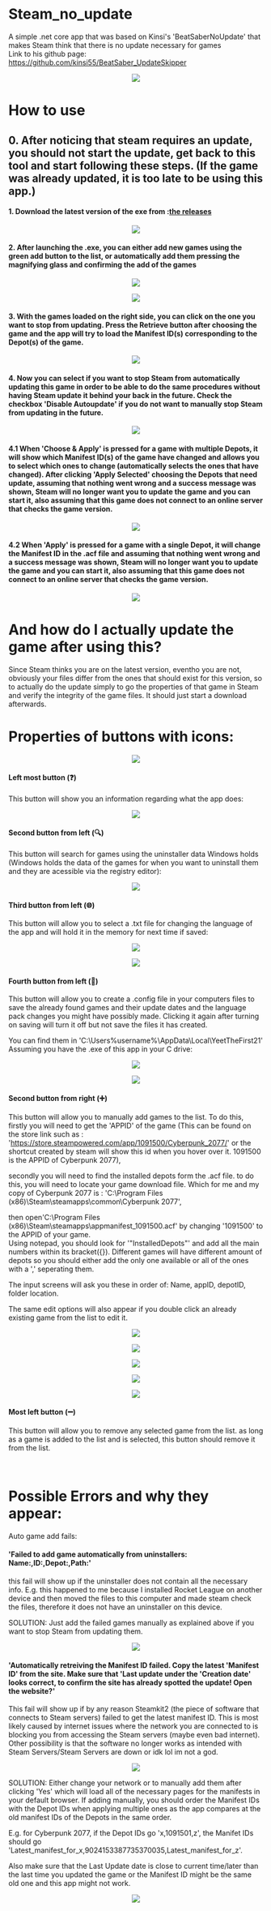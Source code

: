 # Steam_no_update

A simple .net core app that was based on Kinsi's 'BeatSaberNoUpdate' that makes Steam think that there is no update necessary for games <br />
Link to his github page:
https://github.com/kinsi55/BeatSaber_UpdateSkipper <br />

<p align="center">
  <img src="Ver 1.0.0.0 Main Screen.png">
</p>

# How to use

## 0. After noticing that steam requires an update, you should not start the update, get back to this tool and start following these steps. (If the game was already updated, it is too late to be using this app.)

#### 1. Download the latest version of the exe from :[the releases](https://github.com/YeetTheFirst21/Steam_No_Update/releases)

<p align="center">
  <img src="Tutorial01.png">
</p>

#### 2. After launching the .exe, you can either add new games using the green add button to the list, or automatically add them pressing the magnifying glass and confirming the add of the games

<p align="center">
  <img src="Tutorial02.png">
</p>

<p align="center">
  <img src="Tutorial03.png">
</p>

#### 3. With the games loaded on the right side, you can click on the one you want to stop from updating. Press the Retrieve button after choosing the game and the app will try to load the Manifest ID(s) corresponding to the Depot(s) of the game.

<p align="center">
  <img src="Tutorial04.png">
</p>

#### 4. Now you can select if you want to stop Steam from automatically updating this game in order to be able to do the same procedures without having Steam update it behind your back in the future. Check the checkbox 'Disable Autoupdate' if you do not want to manually stop Steam from updating in the future.

<p align="center">
  <img src="Tutorial05.png">
</p>

#### 4.1  When 'Choose & Apply'  is pressed for a game with multiple Depots, it will show which Manifest ID(s) of the game have changed and allows you to select which ones to change (automatically selects the ones that have changed). After clicking 'Apply Selected' choosing the Depots that need update, assuming that nothing went wrong and a success message was shown, Steam will no longer want you to update the game and you can start it, also assuming that this game does not connect to an online server that checks the game version.

<p align="center">
  <img src="Tutorial05_1.png">
</p>

#### 4.2 When 'Apply'  is pressed for a game with a single Depot, it will change the Manifest ID in the .acf file and assuming that nothing went wrong and a success message was shown, Steam will no longer want you to update the game and you can start it, also assuming that this game does not connect to an online server that checks the game version.

<p align="center">
  <img src="Tutorial05_2.png">
</p>

# And how do I actually update the game after using this?

Since Steam thinks you are on the latest version, eventho you are not, obviously your files differ from the ones that should exist for this version, so to actually do the update simply to go the properties of that game in Steam and verify the integrity of the game files. It should just start a download afterwards.

# Properties of buttons with icons:

<p align="center">
  <img src="Tutorial06.png">
</p>

#### Left most button (❓)<br />

This button will show you an information regarding what the app does:

<p align="center">
  <img src="Tutorial07.png">
</p>

#### Second button from left (🔍)<br />

This button will search for games using the uninstaller data Windows holds (Windows holds the data of the games for when you want to uninstall them and they are acessible via the registry editor):

<p align="center">
  <img src="Tutorial08.png">
</p>

#### Third button from left (🌐)<br />

This button will allow you to select a .txt file for changing the language of the app and will hold it in the memory for next time if saved:

<p align="center">
  <img src="Tutorial09_1.png">
</p>
<p align="center">
  <img src="Tutorial09_2.png">
</p>

#### Fourth button from left (💾)<br />

This button will allow you to create a .config file in your computers files to save the already found games and their update dates and the language pack changes you might have possibly made. Clicking it again after turning on saving will turn it off but not save the files it has created.<br />

You can find them in 'C:\Users\%username%\AppData\Local\YeetTheFirst21' Assuming you have the .exe of this app in your C drive:

<p align="center">
  <img src="Tutorial10_1.png">
</p>

<p align="center">
  <img src="Tutorial10_2.png">
</p>

#### Second button from right (➕)<br />

This button will allow you to manually add games to the list. To do this, firstly you will need to get the 'APPID' of the game (This can be found on the store link such as : <br />
'https://store.steampowered.com/app/1091500/Cyberpunk_2077/' or the shortcut created by steam will show this id when you hover over it. 1091500 is the APPID of Cyberpunk 2077),<br />

secondly you will need to find the installed depots form the .acf file. to do this, you will need to  locate your game download file. Which for me and my copy of Cyberpunk 2077 is : 'C:\Program Files (x86)\Steam\steamapps\common\Cyberpunk 2077',<br />

then open'C:\Program Files (x86)\Steam\steamapps\appmanifest_1091500.acf' by changing '1091500' to the APPID of your game.<br />
Using notepad, you should look for '"InstalledDepots"' and add all the main numbers within its bracket({}). Different games will have different amount of depots so you should either add the only one available or all of the ones with a ',' seperating them.<br />

The input screens will ask you these in order of: Name, appID, depotID, folder location.<br />

The same edit options will also appear if you double click an already existing game from the list to edit it.

<p align="center">
  <img src="Tutorial11_1.png">
</p>

<p align="center">
  <img src="Tutorial11_2.png">
</p>
<p align="center">
  <img src="Tutorial11_2_acfFile.png">
</p>
<p align="center">
  <img src="Tutorial11_3.png">
</p>
<p align="center">
  <img src="Tutorial11_4.png">
</p>

#### Most left button (➖)<br />

This button will allow you to remove any selected game from the list. as long as a game is added to the list and is selected, this button should remove it from the list.

<br />

# Possible Errors and why they appear:

Auto game add fails: <br />

#### 'Failed to add game automatically from uninstallers: Name:,ID:,Depot:,Path:'<br />

this fail will show up if the uninstaller does not contain all the necessary info. E.g. this happened to me because I installed Rocket League on another device and then moved the files to this computer and made steam check the files, therefore it does not have an uninstaller on this device. <br />

SOLUTION: Just add the failed games manually as explained above if you want to stop Steam from updating them.

<p align="center">
  <img src="Tutorial12_gameAdd.png">
</p>

#### 'Automatically retreiving the Manifest ID failed. Copy the latest 'Manifest ID' from the site. Make sure that 'Last update under the 'Creation date' looks correct, to confirm the site has already spotted the update! Open the website?'<br />

This fail will show up if by any reason Steamkit2 (the piece of software that connects to Steam servers) failed to get the latest manifest ID. This is most likely caused by internet issues where the network you are connected to is blocking you from accessing the Steam servers (maybe even bad internet). Other possibility is that the software no longer works as intended with Steam Servers/Steam Servers are down or idk lol im not a god.

<p align="center">
  <img src="Tutorial13_Manifest_retrieve_fail.png">
</p>


SOLUTION: Either change your network or to manually add them after clicking 'Yes' which will load all of the necessary pages for the manifests in your default browser. If adding manually, you should order the Manifest IDs with the Depot IDs when applying multiple ones as the app compares at the old manifest IDs of the Depots in the same order.<br />

E.g. for Cyberpunk 2077, if the Depot IDs go 'x,1091501,z', the Manifet IDs should go 'Latest_manifest_for_x,9024153387735370035,Latest_manifest_for_z'.<br />

 Also make sure that the Last Update date is close to current time/later than the last time you updated the game or the Manifest ID might be the same old one and this app might not work.

<p align="center">
  <img src="Tutorial13_Manifestt_Online.png">
</p>

